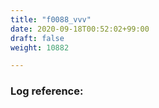 ```yaml
---
title: "f0088_vvv"
date: 2020-09-18T00:52:02+99:00
draft: false
weight: 10882

---
```


### Log reference: <no value>

```
